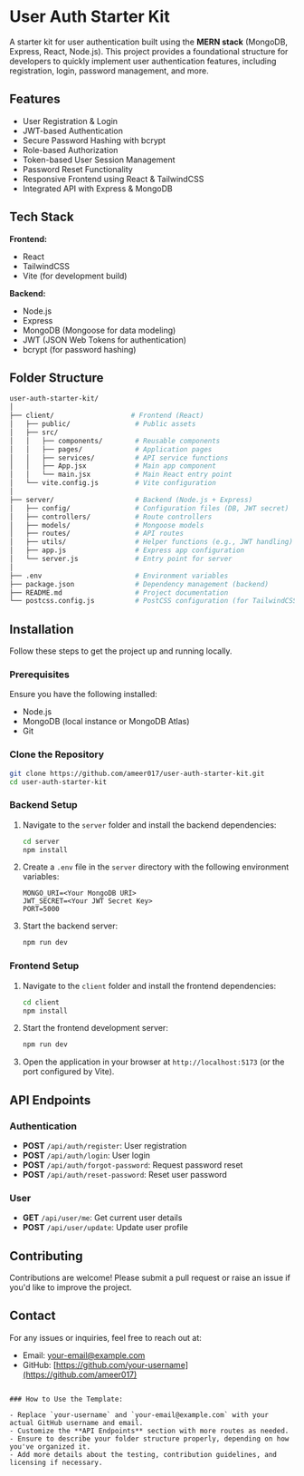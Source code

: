 
# User Auth Starter Kit

A starter kit for user authentication built using the **MERN stack** (MongoDB, Express, React, Node.js). 
This project provides a foundational structure for developers to quickly implement user authentication features, including registration, login, password management, and more.

## Features

- User Registration & Login
- JWT-based Authentication
- Secure Password Hashing with bcrypt
- Role-based Authorization
- Token-based User Session Management
- Password Reset Functionality
- Responsive Frontend using React & TailwindCSS
- Integrated API with Express & MongoDB

## Tech Stack

**Frontend:**

- React
- TailwindCSS
- Vite (for development build)

**Backend:**

- Node.js
- Express
- MongoDB (Mongoose for data modeling)
- JWT (JSON Web Tokens for authentication)
- bcrypt (for password hashing)

## Folder Structure

```bash
user-auth-starter-kit/
│
├── client/                   # Frontend (React)
│   ├── public/                # Public assets
│   ├── src/
│   │   ├── components/        # Reusable components
│   │   ├── pages/             # Application pages
│   │   ├── services/          # API service functions
│   │   ├── App.jsx            # Main app component
│   │   └── main.jsx           # Main React entry point
│   └── vite.config.js         # Vite configuration
│
├── server/                    # Backend (Node.js + Express)
│   ├── config/                # Configuration files (DB, JWT secret)
│   ├── controllers/           # Route controllers
│   ├── models/                # Mongoose models
│   ├── routes/                # API routes
│   ├── utils/                 # Helper functions (e.g., JWT handling)
│   ├── app.js                 # Express app configuration
│   └── server.js              # Entry point for server
│
├── .env                       # Environment variables
├── package.json               # Dependency management (backend)
├── README.md                  # Project documentation
└── postcss.config.js          # PostCSS configuration (for TailwindCSS)
```

## Installation

Follow these steps to get the project up and running locally.

### Prerequisites

Ensure you have the following installed:

- Node.js
- MongoDB (local instance or MongoDB Atlas)
- Git

### Clone the Repository

```bash
git clone https://github.com/ameer017/user-auth-starter-kit.git
cd user-auth-starter-kit
```

### Backend Setup

1. Navigate to the `server` folder and install the backend dependencies:

   ```bash
   cd server
   npm install
   ```

2. Create a `.env` file in the `server` directory with the following environment variables:

   ```env
   MONGO_URI=<Your MongoDB URI>
   JWT_SECRET=<Your JWT Secret Key>
   PORT=5000
   ```

3. Start the backend server:

   ```bash
   npm run dev
   ```

### Frontend Setup

1. Navigate to the `client` folder and install the frontend dependencies:

   ```bash
   cd client
   npm install
   ```

2. Start the frontend development server:

   ```bash
   npm run dev
   ```

3. Open the application in your browser at `http://localhost:5173` (or the port configured by Vite).

## API Endpoints

### Authentication

- **POST** `/api/auth/register`: User registration
- **POST** `/api/auth/login`: User login
- **POST** `/api/auth/forgot-password`: Request password reset
- **POST** `/api/auth/reset-password`: Reset user password

### User

- **GET** `/api/user/me`: Get current user details
- **POST** `/api/user/update`: Update user profile


## Contributing

Contributions are welcome! Please submit a pull request or raise an issue if you'd like to improve the project.



## Contact

For any issues or inquiries, feel free to reach out at:

- Email: [your-email@example.com](mailto:rajiabdullahi907@example.com)
- GitHub: [https://github.com/your-username](https://github.com/ameer017)
```

### How to Use the Template:

- Replace `your-username` and `your-email@example.com` with your actual GitHub username and email.
- Customize the **API Endpoints** section with more routes as needed.
- Ensure to describe your folder structure properly, depending on how you've organized it.
- Add more details about the testing, contribution guidelines, and licensing if necessary.

